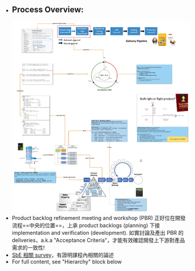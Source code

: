 - ## Process Overview:
  ![SeB & Acceptance Test.jpg](../assets/SeB_&_Acceptance_Test_1650361331009_0.jpg)
- Product backlog refinement meeting and workshop (PBR) 正好位在開發流程==中央的位置==，上承 product backlogs (planning) 下接 implementation and verification (development).
  如實討論及產出 PBR 的 deliveries，a.k.a "Acceptance Criteria"，才能有效確認開發上下游對產品需求的一致性!
- [SbE 相關 survey](https://gojko.net/2020/03/17/sbe-10-years.html)，有證明課程內相關的論述
- For full content, see "Hierarchy" block below